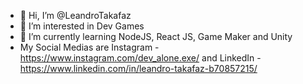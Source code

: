 - 👋 Hi, I’m @LeandroTakafaz
- 👀 I’m interested in Dev Games
- 🌱 I’m currently learning NodeJS, React JS, Game Maker and Unity
- My Social Medias are Instagram - https://www.instagram.com/dev_alone.exe/ and LinkedIn - https://www.linkedin.com/in/leandro-takafaz-b70857215/

<!---
LeandroTakafaz/LeandroTakafaz is a ✨ special ✨ repository because its `README.md` (this file) appears on your GitHub profile.
You can click the Preview link to take a look at your changes.
--->
